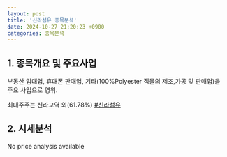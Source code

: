 ```yaml
---
layout: post
title: '신라섬유 종목분석'
date: 2024-10-27 21:20:23 +0900
categories: 종목분석
---
```


## 1. 종목개요 및 주요사업

부동산 임대업, 휴대폰 판매업, 기타(100%Polyester  직물의 제조,가공 및 판매업)을 주요 사업으로 영위.

최대주주는 신라교역 외(61.78%)
[#신라섬유](#)

## 2. 시세분석

No price analysis available
